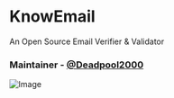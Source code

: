 # KnowEmail
An Open Source Email Verifier &amp; Validator

### Maintainer - [@Deadpool2000](https://github.com/Deadpool2000)

![Image](https://github.com/user-attachments/assets/41dbb5cc-809e-4b7c-970d-f19a1fa938f1)
